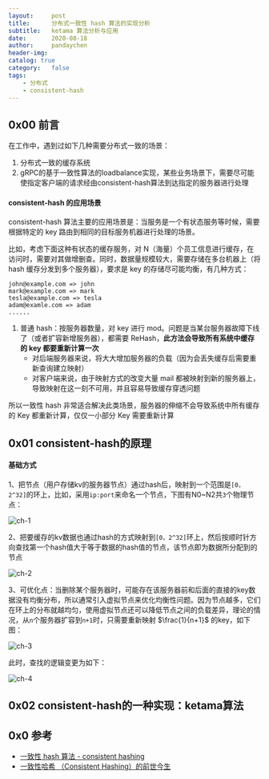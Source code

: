 ```yaml
---
layout:     post
title:      分布式一致性 hash 算法的实现分析
subtitle:   ketama 算法分析与应用
date:       2020-08-18
author:     pandaychen
header-img:
catalog: true
category:   false
tags:
    - 分布式
    - consistent-hash
---
```


##  0x00    前言

在工作中，遇到过如下几种需要分布式一致的场景：

1.  分布式一致的缓存系统
2.  gRPC的基于一致性算法的loadbalance实现，某些业务场景下，需要尽可能使指定客户端的请求经由consistent-hash算法到达指定的服务器进行处理

####    consistent-hash 的应用场景
consistent-hash 算法主要的应用场景是：当服务是一个有状态服务等时候，需要根据特定的 key 路由到相同的目标服务机器进行处理的场景。

比如，考虑下面这种有状态的缓存服务，对 N（海量）个员工信息进行缓存，在访问时，需要对其做增删查。同时，数据量规模较大，需要存储在多台机器上（将 hash 缓存分发到多个服务器），要求是 key 的存储尽可能均衡，有几种方式：

```text
john@example.com => john
mark@example.com => mark
tesla@example.com => tesla
adam@examle.com => adam
......
```

1. 普通 hash：按服务器数量，对 key 进行 mod。问题是当某台服务器故障下线了（或者扩容新增服务器），都需要 ReHash，**此方法会导致所有系统中缓存的 key 都要重新计算一次**
    -   对后端服务器来说，将大大增加服务器的负载（因为会丢失缓存后需要重新查询建立映射）
    -   对客户端来说，由于映射方式的改变大量 mail 都被映射到新的服务器上，导致映射在这一刻不可用，并且容易导致缓存穿透问题

所以一致性 hash 非常适合解决此类场景，服务器的伸缩不会导致系统中所有缓存的 Key 都重新计算，仅仅一小部分 Key 需要重新计算

##  0x01    consistent-hash的原理

####    基础方式
1、把节点（用户存储kv的服务器节点）通过hash后，映射到一个范围是`[0，2^32]`的环上，比如，采用`ip:port`来命名一个节点，下图有N0~N2共`3`个物理节点：

![ch-1]()

2、把要缓存的kv数据也通过hash的方式映射到`[0，2^32]`环上，然后按顺时针方向查找第一个hash值大于等于数据的hash值的节点，该节点即为数据所分配到的节点

![ch-2]()

3、可优化点：当删除某个服务器时，可能存在该服务器前和后面的直接的key数据没有均衡分布，所以通常引入虚拟节点来优化均衡性问题。因为节点越多，它们在环上的分布就越均匀，使用虚拟节点还可以降低节点之间的负载差异，理论的情况，从`n`个服务器扩容到`n+1`时，只需要重新映射 $\frac{1}{n+1}$ 的key，如下图：

![ch-3]()

此时，查找的逻辑变更为如下：

![ch-4]()

##  0x02    consistent-hash的一种实现：ketama算法



##  0x0 参考
-   [一致性 hash 算法 - consistent hashing](https://blog.csdn.net/sparkliang/article/details/5279393)
-   [一致性哈希 （Consistent Hashing）的前世今生](https://candicexiao.com/consistenthashing/)